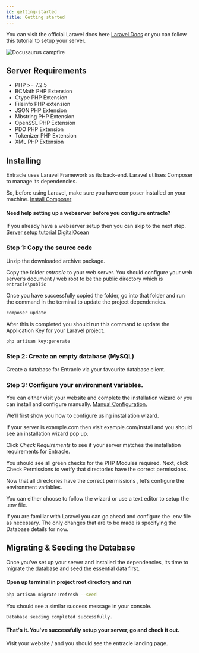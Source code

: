 ```yaml
---
id: getting-started
title: Getting started
---
```


You can visit the official Laravel docs here [Laravel Docs](https://laravel.com/docs) or you can follow this tutorial to setup your server.

<img alt="Docusaurus campfire" src="/img/undraw_monitor.svg" class="docImage"/>

## Server Requirements
* PHP >= 7.2.5
* BCMath PHP Extension
* Ctype PHP Extension
* Fileinfo PHP extension
* JSON PHP Extension
* Mbstring PHP Extension
* OpenSSL PHP Extension
* PDO PHP Extension
* Tokenizer PHP Extension
* XML PHP Extension

## Installing
Entracle uses Laravel Framework as its back-end.
Laravel utilises Composer to manage its dependencies.

So, before using Laravel, make sure you have composer installed on your machine.
[Install Composer](https://getcomposer.org/download/)

#### Need help setting up a webserver before you configure entracle?
If you already have a webserver setup then you can skip to the next step.
[Server setup tutorial DigitalOcean]('https://sd')

### Step 1: Copy the source code
Unzip the downloaded archive package.


Copy the folder *entracle* to your web server. You should configure your web server’s document / web root to be the public directory which is  `entracle\public`

Once you have successfully copied the folder, go into that folder and run the command in the terminal to update the project dependencies.
```sh
composer update
```

After this is completed you should run this command to update the Application Key for your Laravel project.

```sh
php artisan key:generate
```


### Step 2: Create an empty database (MySQL)
Create a database for Entracle via your favourite database client.

### Step 3: Configure your environment variables.
You can either visit your website and complete the installation wizard or you can install and configure manually. [Manual Configuration.](bear://x-callback-url/open-note?id=C8E146D2-9C63-4203-9915-F1AED180ADEA-68149-0000AC9826C58FD3)

We’ll first show you how to configure using installation wizard.

If your server is example.com then visit example.com/install and you should see an installation wizard pop up.



Click *Check Requirements* to see if your server matches the installation requirements for Entracle.




You should see all green checks for the PHP Modules required.
Next, click Check Permissions to verify that directories have the correct permissions.


Now that all directories have the correct permissions , let’s configure the environment variables.

You can either choose to follow the wizard or use a text editor to setup the .env file.

If you are familiar with Laravel you can go ahead and configure the .env file as necessary. The only changes that are to be made is specifying the Database details for now.

## Migrating & Seeding the Database

Once you've set up your server and installed the dependencies, its time to migrate the database and seed the essential data first.

#### Open up terminal in project root directory and run
```sh
php artisan migrate:refresh --seed
```

You should see a similar success message in your console.

`Database seeding completed successfully.
`

#### That's it. You've successfully setup your server, go and check it out.

Visit your website / and you should see the entracle landing page.
